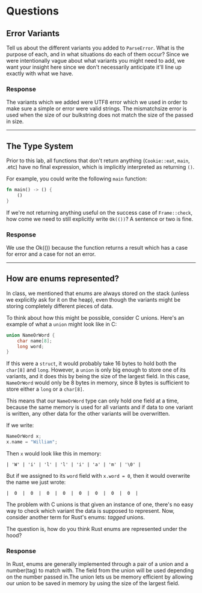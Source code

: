 # Questions

## Error Variants
Tell us about the different variants you added to `ParseError`.
What is the purpose of each, and in what situations do each of them occur?
Since we were intentionally vague about what variants you might need to add, we want your insight here since we don't necessarily anticipate it'll line up exactly with what we have.

### Response
The variants which we added were UTF8 error which we used in order to make sure a simple or error were valid strings. The mismatchsize error is used when the size of our bulkstring does not match the size of the passed in size.

-------------------------------------------------------------------------------

## The Type System
Prior to this lab, all functions that don't return anything (`Cookie::eat`, `main`, .etc) have no final expression, which is implicitly interpreted as returning `()`.

For example, you could write the following `main` function:

```rust
fn main() -> () {
    ()
}
```

If we're not returning anything useful on the success case of `Frame::check`, how come we need to still explicitly write `Ok(())`?
A sentence or two is fine.

### Response
We use the Ok(()) because the function returns a result which has a case for error and a case for not an error.

-------------------------------------------------------------------------------

## How are enums represented?
In class, we mentioned that enums are always stored on the stack (unless we explicitly ask for it on the heap), even though the variants might be storing completely different pieces of data.

To think about how this might be possible, consider C unions.
Here's an example of what a `union` might look like in C:
```c
union NameOrWord {
    char name[8];
    long word;
}
```
If this were a `struct`, it would probably take 16 bytes to hold both the `char[8]` and `long`.
However, a `union` is only big enough to store one of its variants, and it does this by being the size of the largest field.
In this case, `NameOrWord` would only be 8 bytes in memory, since 8 bytes is sufficient to store either a `long` or a `char[8]`.

This means that our `NameOrWord` type can only hold one field at a time, because the same memory is used for all variants and if data to one variant is written, any other data for the other variants will be overwritten.

If we write:
```c
NameOrWord x;
x.name = "William";
```
Then `x` would look like this in memory:
```
| 'W' | 'i' | 'l' | 'l' | 'i' | 'a' | 'm' | '\0' |
```
But if we assigned to its `word` field with `x.word = 0`, then it would overwrite the name we just wrote:

```
|  0  |  0  |  0  |  0  |  0  |  0  |  0  |  0  |
```

The problem with C unions is that given an instance of one, there's no easy way to check which variant the data is supposed to represent.
Now, consider another term for Rust's enums: _tagged_ unions.

The question is, how do you think Rust enums are represented under the hood?

### Response
In Rust, enums are generally implemented through a pair of a union and a number(tag) to match with. The field from the union will be used depending on the number passed in.The union lets us be memory efficient by allowing our union to be saved in memory by using the size of the largest field.
